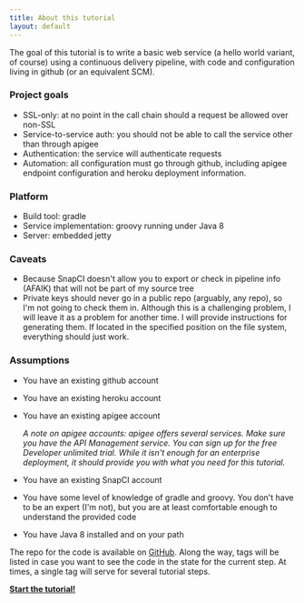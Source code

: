 ```yaml
---
title: About this tutorial
layout: default
---
```


The goal of this tutorial is to write a basic web service (a hello world variant, of course) using a continuous delivery pipeline, with code and configuration living in github (or an equivalent SCM).

### Project goals
- SSL-only: at no point in the call chain should a request be allowed over non-SSL
- Service-to-service auth: you should not be able to call the service other than through apigee
- Authentication: the service will authenticate requests
- Automation: all configuration must go through github, including apigee endpoint configuration and heroku deployment information.

### Platform
- Build tool: gradle
- Service implementation: groovy running under Java 8
- Server: embedded jetty

### Caveats
- Because SnapCI doesn't allow you to export or check in pipeline
info (AFAIK) that will not be part of my source tree
- Private keys should never go in a public repo (arguably, any repo), so I'm not going to check them in. Although this is a challenging problem, I will leave it as a problem for another time. I will provide instructions for generating them. If located in the specified position on the file system, everything should just work.

### Assumptions
- You have an existing github account
- You have an existing heroku account
- You have an existing apigee account

  *A note on apigee accounts: apigee offers several services. Make sure you have the API Management service. You can sign up for
the free Developer unlimited trial. While it isn't enough for an enterprise deployment, it should provide you with
what you need for this tutorial.*
- You have an existing SnapCI account
- You have some level of knowledge of gradle and groovy. You don't have to be an expert (I'm not), but you are at least comfortable enough to understand the provided code
- You have Java 8 installed and on your path

The repo for the code is available on [GitHub](https://github.com/danielsomerfield/apigee-tutorial.git).
Along the way, tags will be listed in case you want to see the code in the state for the current step. At times, a single tag will serve for several tutorial steps.

**[Start the tutorial!](/apigee-tutorial/1-setup-build-scripts.html)**
